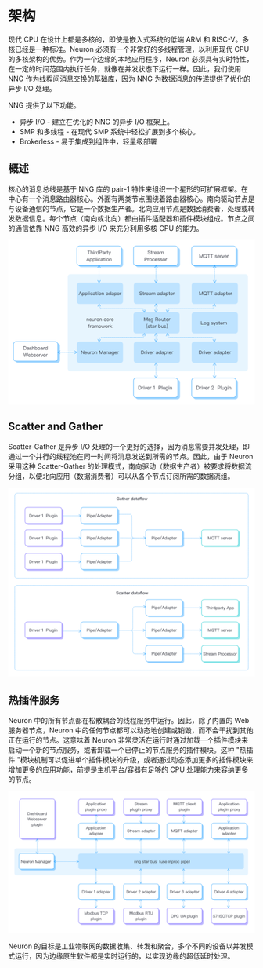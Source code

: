 # 架构

现代 CPU 在设计上都是多核的，即使是嵌入式系统的低端 ARM 和 RISC-V。多核已经是一种标准。Neuron 必须有一个非常好的多线程管理，以利用现代 CPU 的多核架构的优势。作为一个边缘的本地应用程序，Neuron 必须具有实时特性，在一定的时间范围内执行任务，就像在并发状态下运行一样。因此，我们使用 NNG 作为线程间消息交换的基础库，因为 NNG 为数据消息的传递提供了优化的异步 I/O 处理。

NNG 提供了以下功能。
* 异步 I/O - 建立在优化的 NNG 的异步 I/O 框架上。
* SMP 和多线程 - 在现代 SMP 系统中轻松扩展到多个核心。
* Brokerless - 易于集成到组件中，轻量级部署 

## 概述
核心的消息总线是基于 NNG 库的 pair-1 特性来组织一个星形的可扩展框架。在中心有一个消息路由器核心。外面有两类节点围绕着路由器核心。南向驱动节点是与设备通信的节点，它是一个数据生产者。北向应用节点是数据消费者，处理或转发数据信息。每个节点（南向或北向）都由插件适配器和插件模块组成。节点之间的通信依靠 NNG 高效的异步 I/O 来充分利用多核 CPU 的能力。

![arch-overview](./assets/arch-overview.png)

## Scatter and Gather
Scatter-Gather 是异步 I/O 处理的一个更好的选择，因为消息需要并发处理，即通过一个并行的线程池在同一时间将消息发送到所需的节点。因此，由于 Neuron 采用这种 Scatter-Gather 的处理模式，南向驱动（数据生产者）被要求将数据流分组，以便北向应用（数据消费者）可以从各个节点订阅所需的数据流组。

![arch-bus-topo](./assets/arch-dataflow.png)

## 热插件服务
Neuron 中的所有节点都在松散耦合的线程服务中运行。因此，除了内置的 Web 服务器节点，Neuron 中的任何节点都可以动态地创建或销毁，而不会干扰到其他正在运行的节点。这意味着 Neuron 非常灵活在运行时通过加载一个插件模块来启动一个新的节点服务，或者卸载一个已停止的节点服务的插件模块。这种 "热插件 "模块机制可以促进单个插件模块的升级，或者通过动态添加更多的插件模块来增加更多的应用功能，前提是主机平台/容器有足够的 CPU 处理能力来容纳更多的节点。

![arch-dataflow](./assets/arch-bus-topo.png)

Neuron 的目标是工业物联网的数据收集、转发和聚合，多个不同的设备以并发模式运行，因为边缘原生软件都是实时运行的，以实现边缘的超低延时处理。
